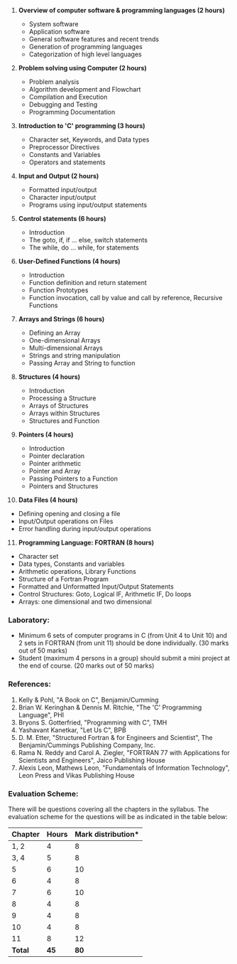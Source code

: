 1. **Overview of computer software & programming languages (2 hours)**
   - System software
   - Application software
   - General software features and recent trends
   - Generation of programming languages
   - Categorization of high level languages

2. **Problem solving using Computer (2 hours)**
   - Problem analysis
   - Algorithm development and Flowchart
   - Compilation and Execution
   - Debugging and Testing
   - Programming Documentation

3. **Introduction to 'C' programming (3 hours)**
   - Character set, Keywords, and Data types
   - Preprocessor Directives
   - Constants and Variables
   - Operators and statements

4. **Input and Output (2 hours)**
   - Formatted input/output
   - Character input/output
   - Programs using input/output statements

5. **Control statements (6 hours)**
   - Introduction
   - The goto, if, if ... else, switch statements
   - The while, do ... while, for statements

6. **User-Defined Functions (4 hours)**
   - Introduction
   - Function definition and return statement
   - Function Prototypes
   - Function invocation, call by value and call by reference, Recursive Functions

7. **Arrays and Strings (6 hours)**
   - Defining an Array
   - One-dimensional Arrays
   - Multi-dimensional Arrays
   - Strings and string manipulation
   - Passing Array and String to function

8. **Structures (4 hours)**
   - Introduction
   - Processing a Structure
   - Arrays of Structures
   - Arrays within Structures
   - Structures and Function

9. **Pointers (4 hours)**
   - Introduction
   - Pointer declaration
   - Pointer arithmetic
   - Pointer and Array
   - Passing Pointers to a Function
   - Pointers and Structures

10. **Data Files (4 hours)**
   - Defining opening and closing a file
   - Input/Output operations on Files
   - Error handling during input/output operations

11. **Programming Language: FORTRAN (8 hours)**
   - Character set
   - Data types, Constants and variables
   - Arithmetic operations, Library Functions 
   - Structure of a Fortran Program
   - Formatted and Unformatted Input/Output Statements
   - Control Structures: Goto, Logical IF, Arithmetic IF, Do loops
   - Arrays: one dimensional and two dimensional 

### Laboratory:

- Minimum 6 sets of computer programs in C (from Unit 4 to Unit 10) and 2 sets in FORTRAN (from unit 11) should be done individually. (30 marks out of 50 marks)
- Student (maximum 4 persons in a group) should submit a mini project at the end of course. (20 marks out of 50 marks)

### References:

1. Kelly & Pohl, "A Book on C", Benjamin/Cumming
2. Brian W. Keringhan & Dennis M. Ritchie, "The 'C' Programming Language", PHI
3. Bryons S. Gotterfried, "Programming with C", TMH
4. Yashavant Kanetkar, "Let Us C", BPB
5. D. M. Etter, "Structured Fortran & for Engineers and Scientist", The Benjamin/Cummings Publishing Company, Inc.
6. Rama N. Reddy and Carol A. Ziegler, "FORTRAN 77 with Applications for Scientists and Engineers", Jaico Publishing House
7. Alexis Leon, Mathews Leon, "Fundamentals of Information Technology", Leon Press and Vikas Publishing House

### Evaluation Scheme:

There will be questions covering all the chapters in the syllabus. The evaluation scheme for the questions will be as indicated in the table below:

| Chapter   | Hours  | Mark distribution* |
| --------- | ------ | ------------------ |
| 1, 2      | 4      | 8                  |
| 3, 4      | 5      | 8                  |
| 5         | 6      | 10                 |
| 6         | 4      | 8                  |
| 7         | 6      | 10                 |
| 8         | 4      | 8                  |
| 9         | 4      | 8                  |
| 10        | 4      | 8                  |
| 11        | 8      | 12                 |
| **Total** | **45** | **80**             |

